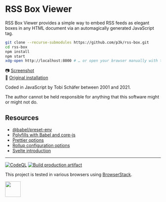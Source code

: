 # RSS Box Viewer

RSS Box Viewer provides a simple way to embed RSS feeds as elegant boxes in any HTML document via an automagically generated JavaScript tag.

```sh
git clone --recurse-submodules https://github.com/p3k/rss-box.git
cd rss-box
npm install
npm start
xdg-open http://localhost:8000 # … or open your browser manually with this URL
```

📷 [Screenshot](img/screenshot.png)  
🧐 [Original installation](https://p3k.org/rss)

Coded in JavaScript by Tobi Schäfer between 2001 and 2021.

The author cannot be held responsible for anything that this software might or might not do.

## Resources

- [@babel/preset-env](https://babeljs.io/docs/babel-preset-env)
- [Polyfills with Babel and core-js](https://github.com/zloirock/core-js?tab=readme-ov-file#babel)
- [Prettier options](https://prettier.io/docs/en/options.htm)
- [Rollup configuration options](https://rollupjs.org/configuration-options/)
- [Svelte introduction](https://svelte.dev/docs/introduction)

---

[![CodeQL](https://github.com/p3k/rss-box/actions/workflows/codeql-analysis.yml/badge.svg)](https://github.com/p3k/rss-box/actions/workflows/codeql-analysis.yml)
[![Build production artifact](https://github.com/p3k/rss-box/actions/workflows/build.yml/badge.svg)](https://github.com/p3k/rss-box/actions/workflows/build.yml)

This project is tested in various browsers using [BrowserStack](https://www.browserstack.com).

<a href='https://www.browserstack.com'><img height=50 src='https://raw.githubusercontent.com/p3k/rss-box/main/img/browserstack.svg'></a>
